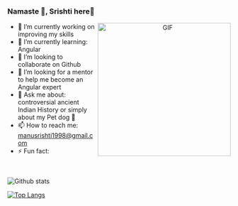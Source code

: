 ###  Namaste 🙏, Srishti here👋

<div align="center">
<img height="300" width="300" align="right" alt="GIF" align="center" src="https://media.giphy.com/media/Cmr1OMJ2FN0B2/giphy.gif">
</div>

- 🔭 I’m currently working on improving my skills
- 🌱 I’m currently learning: Angular
- 👯 I’m looking to collaborate on Github
- 🤔 I’m looking for a mentor to help me become an Angular expert
- 💬 Ask me about: controversial ancient Indian History or simply about my Pet dog 🐶
- 📫 How to reach me: manusrishti1998@gmail.com
- ⚡ Fun fact: 
</br>

![Github stats](https://github-readme-stats.vercel.app/api?username=SrishtiSk&hide=contribs&show_icons=true&theme=tokyonight)

[![Top Langs](https://github-readme-stats.vercel.app/api/top-langs/?username=SrishtiSk&layout=compact&theme=tokyonight)](https://github.com/SrishtiSk/github-readme-stats)

